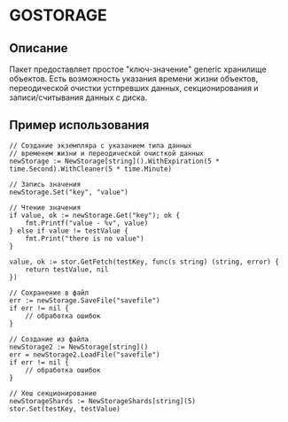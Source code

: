 # GOSTORAGE

## Описание
Пакет предоставляет простое "ключ-значение" generic хранилище объектов. Есть возможность указания времени жизни объектов, переодической очистки устпревших данных, секционирования и записи/считывания данных с диска.

## Пример использования

	// Создание экземпляра с указанием типа данных
	// временем жизни и переодической очисткой данных
	newStorage := NewStorage[string]().WithExpiration(5 * time.Second).WithCleaner(5 * time.Minute)

	// Запись значения
	newStorage.Set("key", "value")

	// Чтение значения
	if value, ok := newStorage.Get("key"); ok {
		fmt.Printf("value - %v", value)
	} else if value != testValue {
		fmt.Print("there is no value")
	}

	value, ok := stor.GetFetch(testKey, func(s string) (string, error) {
		return testValue, nil
	})

	// Сохранение в файл
	err := newStorage.SaveFile("savefile")
	if err != nil {
		// обработка ошибок
	}

	// Создание из файла
	newStorage2 := NewStorage[string]()
	err = newStorage2.LoadFile("savefile")
	if err != nil {
		// обработка ошибок
	}

	// Хеш секционирование
	newStorageShards := NewStorageShards[string](5)
	stor.Set(testKey, testValue)
